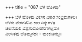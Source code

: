 +++
title = "087 ಬೆಳೆ ಹೊಳಪು"

+++
ಬೆಳೆ ಹೊಳಪು ವಿಕಸನ ವಿಕಾರ ಸಂಭ್ರಮಗಳಲಿ।  
ಬೆಳಕು ವೇಗಗಳೆನಿಪ ಕಾಲ ದಿಕ್ಕುಗಳ॥  
ಚಲನೆಯಲಿ ವಿಶ್ವಸಂಮೋಹನಗಳೆಲ್ಲವಾ।  
ವಿಲಸಿತವು ಬೊಮ್ಮನದು - ಮಂಕುತಿಮ್ಮ॥  
